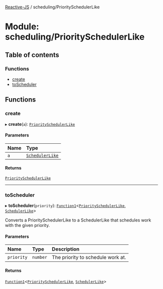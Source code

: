 [Reactive-JS](../README.md) / scheduling/PrioritySchedulerLike

# Module: scheduling/PrioritySchedulerLike

## Table of contents

### Functions

- [create](scheduling_PrioritySchedulerLike.md#create)
- [toScheduler](scheduling_PrioritySchedulerLike.md#toscheduler)

## Functions

### create

▸ **create**(`a`): [`PrioritySchedulerLike`](../interfaces/scheduling.PrioritySchedulerLike.md)

#### Parameters

| Name | Type |
| :------ | :------ |
| `a` | [`SchedulerLike`](../interfaces/scheduling.SchedulerLike.md) |

#### Returns

[`PrioritySchedulerLike`](../interfaces/scheduling.PrioritySchedulerLike.md)

___

### toScheduler

▸ **toScheduler**(`priority`): [`Function1`](functions.md#function1)<[`PrioritySchedulerLike`](../interfaces/scheduling.PrioritySchedulerLike.md), [`SchedulerLike`](../interfaces/scheduling.SchedulerLike.md)\>

Converts a PrioritySchedulerLike to a SchedulerLike that schedules work with the given priority.

#### Parameters

| Name | Type | Description |
| :------ | :------ | :------ |
| `priority` | `number` | The priority to schedule work at. |

#### Returns

[`Function1`](functions.md#function1)<[`PrioritySchedulerLike`](../interfaces/scheduling.PrioritySchedulerLike.md), [`SchedulerLike`](../interfaces/scheduling.SchedulerLike.md)\>
